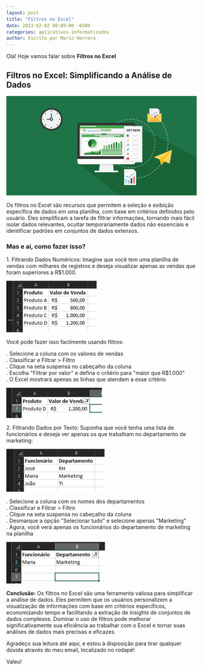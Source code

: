```yaml
---
layout: post
title: "Filtros no Excel"
date: 2023-02-02 00:09:00 -0300
categories: aplicativos-informatizados
author: Escrito por Mario Herrera
---
```


Olá! Hoje vamos falar sobre **Filtros no Excel**

## Filtros no Excel: Simplificando a Análise de Dados


![](https://github.com/mariopuebla17/blog/blob/main/_images/202302/excel1.jpg?raw=true)

Os filtros no Excel são recursos que permitem a seleção e exibição específica de dados em uma planilha, com base em critérios definidos pelo usuário. Eles simplificam a tarefa de filtrar informações, tornando mais fácil isolar dados relevantes, ocultar temporariamente dados não essenciais e identificar padrões em conjuntos de dados extensos.

### Mas e aí, como fazer isso?

1\. Filtrando Dados Numéricos:
Imagine que você tem uma planilha de vendas com milhares de registros e deseja visualizar apenas as vendas que foram superiores a R$1.000.

![](https://github.com/mariopuebla17/blog/blob/main/_images/202302/excel23.jpg?raw=true)  

Você pode fazer isso facilmente usando filtros:

. Selecione a coluna com os valores de vendas  
. Classificar e Filtrar > Filtro  
. Clique na seta suspensa no cabeçalho da coluna  
. Escolha "Filtrar por valor" e defina o critério para "maior que R$1.000"  
. O Excel mostrará apenas as linhas que atendem a esse critério  

![](https://github.com/mariopuebla17/blog/blob/main/_images/202302/excel24.jpg?raw=true)  


2\. Filtrando Dados por Texto:
Suponha que você tenha uma lista de funcionários e deseja ver apenas os que trabalham no departamento de marketing:

![](https://github.com/mariopuebla17/blog/blob/main/_images/202302/excel25.jpg?raw=true)  

. Selecione a coluna com os nomes dos departamentos  
. Classificar e Filtrar > Filtro  
. Clique na seta suspensa no cabeçalho da coluna  
. Desmarque a opção "Selecionar tudo" e selecione apenas "Marketing"  
. Agora, você verá apenas os funcionários do departamento de marketing na planilha  

![](https://github.com/mariopuebla17/blog/blob/main/_images/202302/excel26.jpg?raw=true)  


**Conclusão:** Os filtros no Excel são uma ferramenta valiosa para simplificar a análise de dados. Eles permitem que os usuários personalizem a visualização de informações com base em critérios específicos, economizando tempo e facilitando a extração de insights de conjuntos de dados complexos. Dominar o uso de filtros pode melhorar significativamente sua eficiência ao trabalhar com o Excel e tornar suas análises de dados mais precisas e eficazes.

Agradeço sua leitura até aqui, e estou à disposição para tirar qualquer dúvida através do meu email, localizado no rodapé!

Valeu!